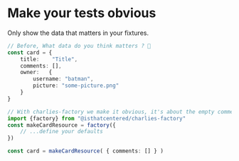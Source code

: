 # Make your tests obvious
Only show the data that matters in your fixtures.

```typescript
// Before, What data do you think matters ? 😬
const card = {
    title:    "Title",
    comments: [],
    owner:   {
    	username: "batman",
    	picture: "some-picture.png"
    }
} 

// With charlies-factory we make it obvious, it's about the empty comments 🤗
import {factory} from "@isthatcentered/charlies-factory"
const makeCardResource = factory({
	// ...define your defaults 
})

const card = makeCardResource( { comments: [] } )  
```
